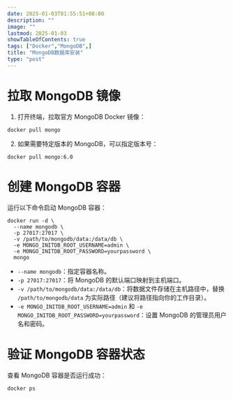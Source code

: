 ```yaml
---
date: 2025-01-03T01:55:51+08:00
description: ""
image: ""
lastmod: 2025-01-03
showTableOfContents: true
tags: ["Docker","MongoDB",]
title: "MongoDB数据库安装"
type: "post"
---
```

# 拉取 MongoDB 镜像
1. 打开终端，拉取官方 MongoDB Docker 镜像：
```shell
docker pull mongo
```
2. 如果需要特定版本的 MongoDB，可以指定版本号：
```shell
docker pull mongo:6.0
```
# 创建 MongoDB 容器
运行以下命令启动 MongoDB 容器：
```shell
docker run -d \
  --name mongodb \
  -p 27017:27017 \
  -v /path/to/mongodb/data:/data/db \
  -e MONGO_INITDB_ROOT_USERNAME=admin \
  -e MONGO_INITDB_ROOT_PASSWORD=yourpassword \
  mongo
```
- `--name mongodb`：指定容器名称。
- `-p 27017:27017`：将 MongoDB 的默认端口映射到主机端口。
- `-v /path/to/mongodb/data:/data/db`：将数据文件存储在主机路径中，替换 `/path/to/mongodb/data` 为实际路径（建议将路径指向你的工作目录）。
- `-e MONGO_INITDB_ROOT_USERNAME=admin` 和 `-e MONGO_INITDB_ROOT_PASSWORD=yourpassword`：设置 MongoDB 的管理员用户名和密码。
# 验证 MongoDB 容器状态
查看 MongoDB 容器是否运行成功：
```shell
docker ps
```

